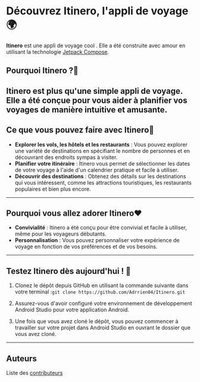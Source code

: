 # Découvrez Itinero, l'appli de voyage 🌍


**Itinero** est une appli de voyage cool . Elle a été construite avec amour en utilisant la technologie [Jetpack Compose](https://developer.android.com/jetpack/compose).

## Pourquoi Itinero ?🤔

Itinero est plus qu'une simple appli de voyage. Elle a été conçue pour vous aider à planifier vos voyages de manière intuitive et amusante.
---
## Ce que vous pouvez faire avec Itinero🛫
- **Explorer les vols, les hôtels et les restaurants** : Vous pouvez explorer une variété de destinations en spécifiant le nombre de personnes et en découvrant des endroits sympas à visiter.
- **Planifier votre itinéraire** : Itinero vous permet de sélectionner les dates de votre voyage à l'aide d'un calendrier pratique et facile à utiliser.
- **Découvrir des destinations** : Obtenez des détails sur les destinations qui vous intéressent, comme les attractions touristiques, les restaurants populaires et bien plus encore.
---
## Pourquoi vous allez adorer Itinero❤️

- **Convivialité** : Itinero a été conçu pour être convivial et facile à utiliser, même pour les voyageurs débutants.
- **Personnalisation** : Vous pouvez personnaliser votre expérience de voyage en fonction de vos préférences et de vos besoins.
---
## Testez Itinero dès aujourd'hui ! 🚀
1. Clonez le dépôt depuis GitHub en utilisant la commande suivante dans votre terminal :``git clone https://github.com/Adrrien04/Itinero.git``

2. Assurez-vous d'avoir configuré votre environnement de développement Android Studio pour votre application Android.

3. Une fois que vous avez cloné le dépôt, vous pouvez commencer à travailler sur votre projet dans Android Studio en ouvrant le dossier que vous avez cloné.


---

## Auteurs
Liste des [contributeurs](https://github.com/Adrrien04/Itinero/graphs/contributors)

